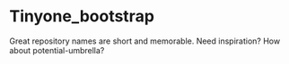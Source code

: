 # Tinyone_bootstrap
Great repository names are short and memorable. Need inspiration? How about potential-umbrella?

